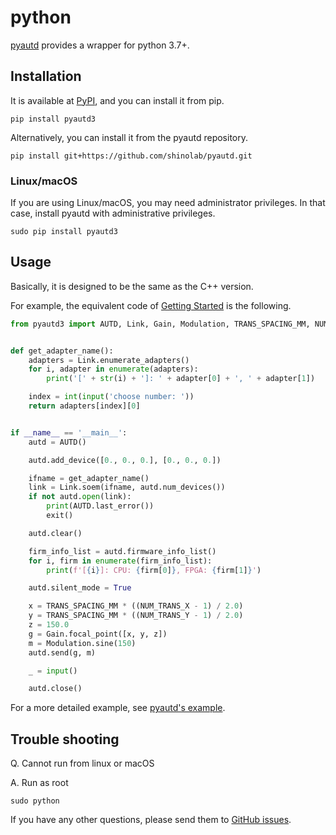 # python

[pyautd](https://github.com/shinolab/pyautd) provides a wrapper for python 3.7+.

## Installation

It is available at [PyPI](https://pypi.org/project/pyautd3), and you can install it from pip.

```
pip install pyautd3
```

Alternatively, you can install it from the pyautd repository.

```
pip install git+https://github.com/shinolab/pyautd.git
```

### Linux/macOS

If you are using Linux/macOS, you may need administrator privileges. 
In that case, install pyautd with administrative privileges.

```
sudo pip install pyautd3
```

## Usage

Basically, it is designed to be the same as the C++ version.

For example, the equivalent code of [Getting Started](./Users_Manual/getting_started.md) is the following.

```python
from pyautd3 import AUTD, Link, Gain, Modulation, TRANS_SPACING_MM, NUM_TRANS_X, NUM_TRANS_Y


def get_adapter_name():
    adapters = Link.enumerate_adapters()
    for i, adapter in enumerate(adapters):
        print('[' + str(i) + ']: ' + adapter[0] + ', ' + adapter[1])

    index = int(input('choose number: '))
    return adapters[index][0]


if __name__ == '__main__':
    autd = AUTD()

    autd.add_device([0., 0., 0.], [0., 0., 0.])

    ifname = get_adapter_name()
    link = Link.soem(ifname, autd.num_devices())
    if not autd.open(link):
        print(AUTD.last_error())
        exit()

    autd.clear()

    firm_info_list = autd.firmware_info_list()
    for i, firm in enumerate(firm_info_list):
        print(f'[{i}]: CPU: {firm[0]}, FPGA: {firm[1]}')

    autd.silent_mode = True

    x = TRANS_SPACING_MM * ((NUM_TRANS_X - 1) / 2.0)
    y = TRANS_SPACING_MM * ((NUM_TRANS_Y - 1) / 2.0)
    z = 150.0
    g = Gain.focal_point([x, y, z])
    m = Modulation.sine(150)
    autd.send(g, m)

    _ = input()

    autd.close()
```

For a more detailed example, see [pyautd's example](https://github.com/shinolab/pyautd/tree/master/example).

## Trouble shooting

Q. Cannot run from linux or macOS

A. Run as root

```
sudo python
```

If you have any other questions, please send them to [GitHub issues](https://github.com/shinolab/pyautd/issues).

